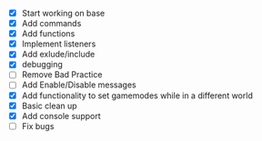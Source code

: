 * [x] Start working on base
* [x] Add commands
* [x] Add functions
* [x] Implement listeners
* [x] Add exlude/include
* [x] debugging
* [ ] Remove Bad Practice
* [ ] Add Enable/Disable messages
* [x] Add functionality to set gamemodes while in a different world
* [x] Basic clean up
* [x] Add console support
* [ ] Fix bugs
